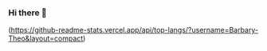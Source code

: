 ### Hi there 👋

(https://github-readme-stats.vercel.app/api/top-langs/?username=Barbary-Theo&layout=compact)
